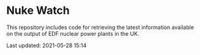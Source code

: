# Nuke Watch

This repository includes code for retrieving the latest information available on the output of EDF nuclear power plants in the UK.

Last updated: 2021-05-28 15:14